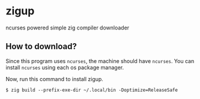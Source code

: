# zigup
ncurses powered simple zig compiler downloader

## How to download?
Since this program uses `ncurses`, the machine should have `ncurses`. You can install `ncurses`
using each os package manager.

Now, run this command to install zigup.
```console
$ zig build --prefix-exe-dir ~/.local/bin -Doptimize=ReleaseSafe
```
